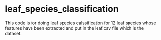 # leaf_species_classification

This code is for doing leaf species calssification for 12 leaf species whose features have been extracted and put in the leaf.csv file which is the dataset.
